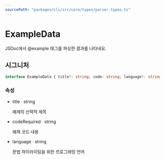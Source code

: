 ```yaml
---
sourcePath: "packages/cli/src/core/types/parser.types.ts"
---
```


# ExampleData

 
JSDoc에서 @example 태그를 파싱한 결과를 나타내요.


## 시그니처

```typescript
interface ExampleData { title?: string; code: string; language?: string }
```

### 속성

<ul class="post-parameters-ul">
  <li class="post-parameters-li post-parameters-li-root">
    <span class="post-parameters--name">title</span> · <span class="post-parameters--type">string</span>
    <br/>
    <p class="post-parameters--description">예제의 선택적 제목</p>
  </li>
  <li class="post-parameters-li post-parameters-li-root">
    <span class="post-parameters--name">code</span><span class="post-parameters--required">Required</span> · <span class="post-parameters--type">string</span>
    <br/>
    <p class="post-parameters--description">예제 코드 내용</p>
  </li>
  <li class="post-parameters-li post-parameters-li-root">
    <span class="post-parameters--name">language</span> · <span class="post-parameters--type">string</span>
    <br/>
    <p class="post-parameters--description">문법 하이라이팅을 위한 프로그래밍 언어</p>
  </li>
</ul>
